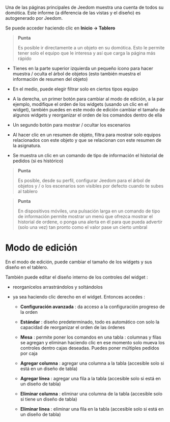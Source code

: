 Una de las páginas principales de Jeedom muestra una cuenta de todos
su domótica. Este informe (a diferencia de las vistas y el diseño) es
autogenerado por Jeedom.

Se puede acceder haciendo clic en **Inicio → Tablero**

> **Punta**
>
> Es posible ir directamente a un objeto en su domótica.
> Esto le permite tener solo el equipo que le interesa y
> así que carga la página más rápido

-   Tienes en la parte superior izquierda un pequeño ícono para hacer
    muestra / oculta el árbol de objetos (esto también muestra el
    información de resumen del objeto)

-   En el medio, puede elegir filtrar solo en ciertos tipos
    equipo

-   A la derecha, un primer botón para cambiar al modo de edición, a la par
    ejemplo, modifique el orden de los widgets (usando un clic
    en el widget), también puedes en este modo de edición
    cambiar el tamaño de algunos widgets y reorganizar el orden de los comandos
    dentro de ella

-   Un segundo botón para mostrar / ocultar los escenarios

-   Al hacer clic en un resumen de objeto, filtra para mostrar solo
    equipos relacionados con este objeto y que se relacionan con este
    resumen de la asignatura.

-   Se muestra un clic en un comando de tipo de información
    el historial de pedidos (si es histórico)

> **Punta**
>
> Es posible, desde su perfil, configurar Jeedom para
> el árbol de objetos y / o los escenarios son visibles por defecto
> cuando te subes al tablero

> **Punta**
>
> En dispositivos móviles, una pulsación larga en un comando de tipo de información permite
> mostrar un menú que ofrezca mostrar el historial de
> ordene, o ponga una alerta en él para que pueda
> advertir (solo una vez) tan pronto como el valor pase un cierto umbral

Modo de edición 
============

En el modo de edición, puede cambiar el tamaño de los widgets y sus
diseño en el tablero.

También puede editar el diseño interno de los controles del widget
:

-   reorganícelos arrastrándolos y soltándolos

-   ya sea haciendo clic derecho en el widget. Entonces accedes :

    -   **Configuración avanzada** : da acceso a la configuración
        progreso de la orden

    -   **Estándar** : diseño predeterminado, todo es automático
        con solo la capacidad de reorganizar el orden de las órdenes

    -   **Mesa** : permite poner los comandos en una tabla :
        columnas y filas se agregan y eliminan haciendo clic
        en ese momento solo mueva los controles dentro
        cajas deseadas. Puedes poner múltiples pedidos por caja

    -   **Agregar columna** : agregar una columna a la tabla (accesible
        solo si está en un diseño de tabla)

    -   **Agregar línea** : agregar una fila a la tabla (accesible
        solo si está en un diseño de tabla)

    -   **Eliminar columna** : eliminar una columna de la tabla
        (accesible solo si tiene un diseño de tabla)

    -   **Eliminar linea** : eliminar una fila en la tabla (accesible
        solo si está en un diseño de tabla)



